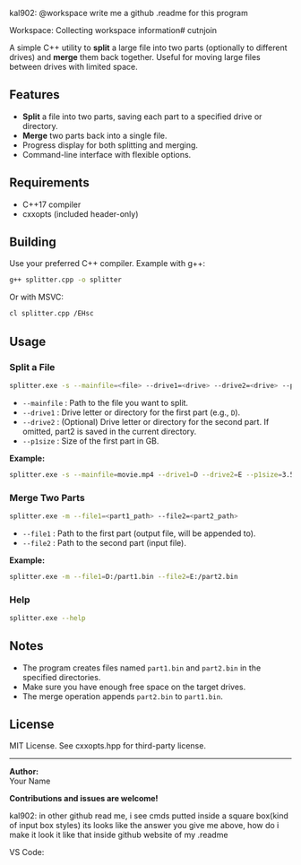 kal902: @workspace write me a github .readme for this program

Workspace: Collecting workspace information# cutnjoin

A simple C++ utility to **split** a large file into two parts (optionally to different drives) and **merge** them back together. Useful for moving large files between drives with limited space.

## Features

- **Split** a file into two parts, saving each part to a specified drive or directory.
- **Merge** two parts back into a single file.
- Progress display for both splitting and merging.
- Command-line interface with flexible options.

## Requirements

- C++17 compiler
- cxxopts (included header-only)

## Building

Use your preferred C++ compiler. Example with g++:

```sh
g++ splitter.cpp -o splitter
```

Or with MSVC:

```sh
cl splitter.cpp /EHsc
```

## Usage

### Split a File

```sh
splitter.exe -s --mainfile=<file> --drive1=<drive> --drive2=<drive> --p1size=<size_in_gb>
```

- `--mainfile` : Path to the file you want to split.
- `--drive1`   : Drive letter or directory for the first part (e.g., `D`).
- `--drive2`   : (Optional) Drive letter or directory for the second part. If omitted, part2 is saved in the current directory.
- `--p1size`   : Size of the first part in GB.

**Example:**

```sh
splitter.exe -s --mainfile=movie.mp4 --drive1=D --drive2=E --p1size=3.5
```

### Merge Two Parts

```sh
splitter.exe -m --file1=<part1_path> --file2=<part2_path>
```

- `--file1` : Path to the first part (output file, will be appended to).
- `--file2` : Path to the second part (input file).

**Example:**

```sh
splitter.exe -m --file1=D:/part1.bin --file2=E:/part2.bin
```

### Help

```sh
splitter.exe --help
```

## Notes

- The program creates files named `part1.bin` and `part2.bin` in the specified directories.
- Make sure you have enough free space on the target drives.
- The merge operation appends `part2.bin` to `part1.bin`.

## License

MIT License. See cxxopts.hpp for third-party license.

---

**Author:**  
Your Name

**Contributions and issues are welcome!**

kal902: in other github read me, i see cmds putted inside a square box(kind of input box styles) its looks like the answer you give me above, how do i make it look it like that inside github website of my .readme

VS Code: 
